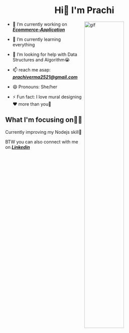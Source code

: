 <h1 align="center">Hi👋 I'm Prachi</h1>
<img align="right" alt="gif" 
src="https://user-images.githubusercontent.com/122452175/232274061-90be0bad-008e-4c39-aa2e-d4a1dd187f45.gif"
width="50%" >



- 🔭 I’m currently working on ***[Ecommerce-Application](https://github.com/prachi2523/Ecommerce-Application.git)***

- 🌱 I’m currently learning everything

- 🤔 I’m looking for help with Data Structures and Algorithm😭

- 📫 reach me asap: ***prachiverma2521@gmail.com***

- 😄 Pronouns: She/her

- ⚡ Fun fact: I love mural designing❤️ more than you🤣

## What I'm focusing on👩‍💻

Currently improving my Nodejs skill🎯

BTW you can also connect with me on ***[Linkedin](https://www.linkedin.com/in/prachi-verma-b10111245)***


<!--
**prachi2523/prachi2523** is a ✨ _special_ ✨ repository because its `README.md` (this file) appears on your GitHub profile.

Here are some ideas to get you started:

- 🔭 I’m currently working on ...
- 🌱 I’m currently learning ...
- 👯 I’m looking to collaborate on ...
- 🤔 I’m looking for help with ...
- 💬 Ask me about ...
- 📫 How to reach me: ...
- 😄 Pronouns: ...
- ⚡ Fun fact: ...
-->

